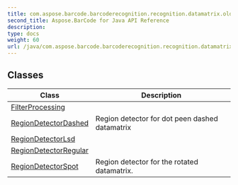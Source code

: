 ```yaml
---
title: com.aspose.barcode.barcoderecognition.recognition.datamatrix.oldalgorithm.regions
second_title: Aspose.BarCode for Java API Reference
description: 
type: docs
weight: 60
url: /java/com.aspose.barcode.barcoderecognition.recognition.datamatrix.oldalgorithm.regions/
---
```


## Classes

| Class | Description |
| --- | --- |
| [FilterProcessing](../com.aspose.barcode.barcoderecognition.recognition.datamatrix.oldalgorithm.regions/filterprocessing) |  |
| [RegionDetectorDashed](../com.aspose.barcode.barcoderecognition.recognition.datamatrix.oldalgorithm.regions/regiondetectordashed) | Region detector for dot peen dashed datamatrix |
| [RegionDetectorLsd](../com.aspose.barcode.barcoderecognition.recognition.datamatrix.oldalgorithm.regions/regiondetectorlsd) |  |
| [RegionDetectorRegular](../com.aspose.barcode.barcoderecognition.recognition.datamatrix.oldalgorithm.regions/regiondetectorregular) |  |
| [RegionDetectorSpot](../com.aspose.barcode.barcoderecognition.recognition.datamatrix.oldalgorithm.regions/regiondetectorspot) | Region detector for the rotated datamatrix. |
